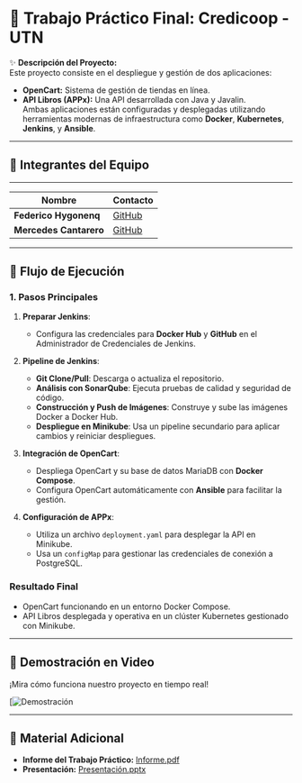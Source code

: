 # 🏦 **Trabajo Práctico Final: Credicoop - UTN**

✨ **Descripción del Proyecto:**  
Este proyecto consiste en el despliegue y gestión de dos aplicaciones:  
- **OpenCart:** Sistema de gestión de tiendas en línea.  
- **API Libros (APPx):** Una API desarrollada con Java y Javalin.  
Ambas aplicaciones están configuradas y desplegadas utilizando herramientas modernas de infraestructura como **Docker**, **Kubernetes**, **Jenkins**, y **Ansible**.

---

## 👥 **Integrantes del Equipo**  
-----------------------------------------------------------------------------
|         Nombre           |                      Contacto                  |
|--------------------------|------------------------------------------------|
| **Federico Hygonenq**    | [GitHub](https://github.com/FedeeHygonenq)     |
| **Mercedes Cantarero**   | [GitHub](hhtps://github.com/MMercedesCantarero)|
-----------------------------------------------------------------------------

## 📜 **Flujo de Ejecución**  

### **1. Pasos Principales**  

1. **Preparar Jenkins**:  
   - Configura las credenciales para **Docker Hub** y **GitHub** en el Administrador de Credenciales de Jenkins.  

2. **Pipeline de Jenkins**:  
   - **Git Clone/Pull**: Descarga o actualiza el repositorio.  
   - **Análisis con SonarQube**: Ejecuta pruebas de calidad y seguridad de código.  
   - **Construcción y Push de Imágenes**: Construye y sube las imágenes Docker a Docker Hub.  
   - **Despliegue en Minikube**: Usa un pipeline secundario para aplicar cambios y reiniciar despliegues.  

3. **Integración de OpenCart**:  
   - Despliega OpenCart y su base de datos MariaDB con **Docker Compose**.  
   - Configura OpenCart automáticamente con **Ansible** para facilitar la gestión.  

4. **Configuración de APPx**:  
   - Utiliza un archivo `deployment.yaml` para desplegar la API en Minikube.  
   - Usa un `configMap` para gestionar las credenciales de conexión a PostgreSQL.

### **Resultado Final**  
- OpenCart funcionando en un entorno Docker Compose.  
- API Libros desplegada y operativa en un clúster Kubernetes gestionado con Minikube.  

---

## 🎥 **Demostración en Video**  

¡Mira cómo funciona nuestro proyecto en tiempo real!  

[![Demostración](https://github.com/user-attachments/assets/6d3fadaa-7ac7-4aa9-8a9c-36294cdd181d)

---

## 📑 **Material Adicional**  

- **Informe del Trabajo Práctico:** [Informe.pdf](https://docs.google.com/document/d/10VJ1JLRX0kjF57elAz3tl41ZZGYNZRc9KgOWHvko8JM/edit?usp=sharing)  
- **Presentación:** [Presentación.pptx](https://docs.google.com/presentation/d/1YbpbYd14eEk4QtBp-_ZEEkWeTq_r9c1om3oVP2cRjzU/edit?usp=sharing)  
